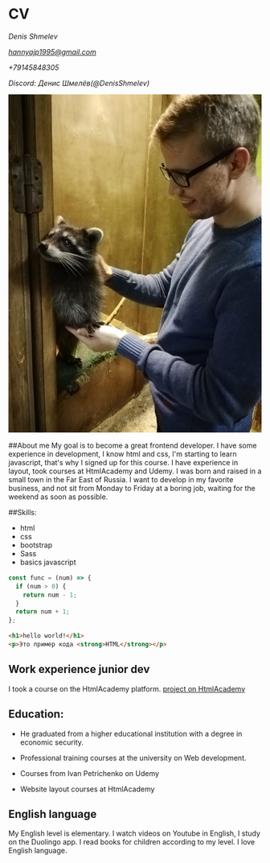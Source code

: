 # CV
*Denis Shmelev*

*hannyajp1995@gmail.com*

*+79145848305*

*Discord: Денис Шмелёв(@DenisShmelev)*

![Фото CV](/image/photo-cv.jpg "CV")

##About me
My goal is to become a great frontend developer. I have some experience in development, I know html and css, I'm starting to learn javascript, that's why I signed up for this course. I have experience in layout, took courses at HtmlAcademy and Udemy. I was born and raised in a small town in the Far East of Russia. I want to develop in my favorite business, and not sit from Monday to Friday at a boring job, waiting for the weekend as soon as possible.

##Skills:
* html
* css
* bootstrap
* Sass
* basics javascript

```javascript
const func = (num) => {
  if (num > 0) {
    return num - 1;
  }
  return num + 1;
};
```

```Html
<h1>hello world!</h1>
<p>Это пример кода <strong>HTML</strong></p>
```
## Work experience junior dev
I took a course on the HtmlAcademy platform. 
[project on HtmlAcademy](https://github.com/DenisShmelev/1338433-sedona-35)

## Education:

* He graduated from a higher educational institution with a degree in economic security.

* Professional training courses at the university on Web development.

* Courses from Ivan Petrichenko on Udemy

* Website layout courses at HtmlAcademy

## English language
My English level is elementary. I watch videos on Youtube in English, I study on the Duolingo app. I read books for children according to my level. I love English language.

